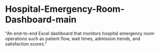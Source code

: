 # Hospital-Emergency-Room-Dashboard-main
"An end-to-end Excel dashboard that monitors hospital emergency room operations such as patient flow, wait times, admission trends, and satisfaction scores."
